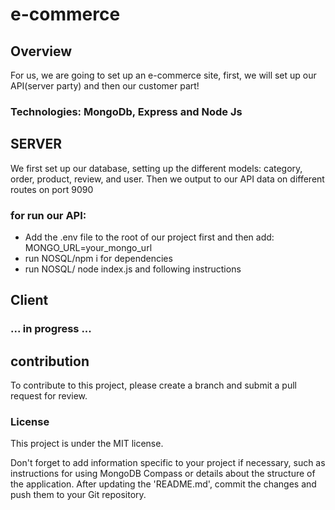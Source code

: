 #  e-commerce

## Overview
For us, we are going to set up an e-commerce site, first, we will set up our API(server party) and then our customer part!

### Technologies: MongoDb, Express and Node Js

## SERVER

We first set up our database, setting up the different models: category, order, product, review, and user. Then we output to our  API data on different routes on port 9090

### for run our API:

 * Add the .env file to the root of our project first and then add:
 MONGO_URL=your_mongo_url
 * run NOSQL/npm i for dependencies
 * run NOSQL/ node index.js and following instructions

 ## Client

 ### ... in progress ...

## contribution

To contribute to this project, please create a branch and submit a pull request for review.

### License

This project is under the MIT license.

Don't forget to add information specific to your project if necessary, such as instructions for using MongoDB Compass or details about the structure of the application. After updating the 'README.md', commit the changes and push them to your Git repository.